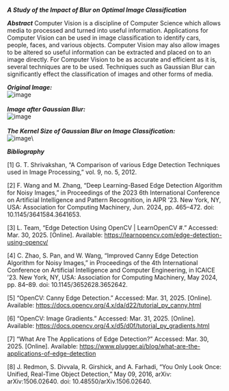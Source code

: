 ***A Study of the Impact of Blur on Optimal Image Classification***

***Abstract***
Computer Vision is a discipline of Computer Science which allows media to processed and turned into useful information.  Applications for Computer Vision can be used in image classification to identify cars, people, faces, and various objects.  Computer Vision may also allow images to be altered so useful information can be extracted and placed on to an image directly.  For Computer Vision to be as accurate and efficient as it is, several techniques are to be used.  Techniques such as Gaussian Blur can significantly effect the classification of images and other forms of media.

***Original Image:***\
![image](https://github.com/user-attachments/assets/e7dd4fa5-4769-4c5c-adc4-a47de966ffdf)\
\
***Image after Gaussian Blur:***\
![image](https://github.com/user-attachments/assets/24ec79c2-bacf-43b9-86f8-8525cbb82756)\
\
***The Kernel Size of Gaussian Blur on Image Classification:***\
![image](https://github.com/user-attachments/assets/3a942e40-d72f-4943-8710-1a6eedb36191)\


***Bibliography***

[1]
G. T. Shrivakshan, “A Comparison of various Edge Detection Techniques used in Image Processing,” vol. 9, no. 5, 2012.

[2]
F. Wang and M. Zhang, “Deep Learning-Based Edge Detection Algorithm for Noisy Images,” in Proceedings of the 2023 6th International Conference on Artificial Intelligence and Pattern Recognition, in AIPR ’23. New York, NY, USA: Association for Computing Machinery, Jun. 2024, pp. 465–472. doi: 10.1145/3641584.3641653.

[3]
L. Team, “Edge Detection Using OpenCV | LearnOpenCV #.” Accessed: Mar. 30, 2025. [Online]. Available: https://learnopencv.com/edge-detection-using-opencv/

[4]
C. Zhao, S. Pan, and W. Wang, “Improved Canny Edge Detection Algorithm for Noisy Images,” in Proceedings of the 4th International Conference on Artificial Intelligence and Computer Engineering, in ICAICE ’23. New York, NY, USA: Association for Computing Machinery, May 2024, pp. 84–89. doi: 10.1145/3652628.3652642.

[5]
“OpenCV: Canny Edge Detection.” Accessed: Mar. 31, 2025. [Online]. Available: https://docs.opencv.org/4.x/da/d22/tutorial_py_canny.html

[6]
“OpenCV: Image Gradients.” Accessed: Mar. 31, 2025. [Online]. Available: https://docs.opencv.org/4.x/d5/d0f/tutorial_py_gradients.html

[7]
“What Are The Applications of Edge Detection?” Accessed: Mar. 30, 2025. [Online]. Available: https://www.plugger.ai/blog/what-are-the-applications-of-edge-detection

[8]
J. Redmon, S. Divvala, R. Girshick, and A. Farhadi, “You Only Look Once: Unified, Real-Time Object Detection,” May 09, 2016, arXiv: arXiv:1506.02640. doi: 10.48550/arXiv.1506.02640.

